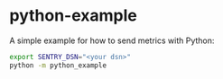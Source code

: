 # python-example

A simple example for how to send metrics with Python:

```bash
export SENTRY_DSN="<your dsn>"
python -m python_example
```
